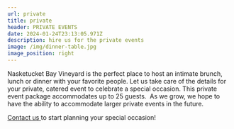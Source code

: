 ```yaml
---
url: private
title: private
header: PRIVATE EVENTS
date: 2024-01-24T23:13:05.971Z
description: hire us for the private events
image: /img/dinner-table.jpg
image_position: right
---
```

Nasketucket Bay Vineyard is the perfect place to host an intimate brunch, lunch or dinner with your favorite people. Let us take care of the details for your private, catered event to celebrate a special occasion. This private event package accommodates up to 25 guests.  As we grow, we hope to have the ability to accommodate larger private events in the future. 

[Contact us ](mailto:info@peacelovevino.net)to start planning your special occasion!
